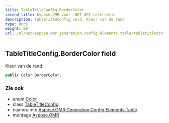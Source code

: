 ```yaml
---
title: TableTitleConfig.BorderColor
second_title: Aspose.OMR voor .NET API-referentie
description: TableTitleConfig veld. Kleur van de rand
type: docs
weight: 90
url: /nl/net/aspose.omr.generation.config.elements.table/tabletitleconfig/bordercolor/
---
```

## TableTitleConfig.BorderColor field

Kleur van de rand

```csharp
public Color BorderColor;
```

### Zie ook

* enum [Color](../../../aspose.omr.generation/color/)
* class [TableTitleConfig](../)
* naamruimte [Aspose.OMR.Generation.Config.Elements.Table](../../tabletitleconfig/)
* montage [Aspose.OMR](../../../)


